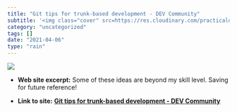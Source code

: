 ```yaml
---
title: "Git tips for trunk-based development - DEV Community"
subtitle: '<img class="cover" src=https://res.cloudinary.com/practicaldev/image/fetch/s--rvjEivRn--/c_imagga_sc...'
category: "uncategorized"
tags: []
date: "2021-04-06"
type: "rain"
---
```

<img class="cover" src=https://res.cloudinary.com/practicaldev/image/fetch/s--rvjEivRn--/c_imagga_scale,f_auto,fl_progressive,h_500,q_auto,w_1000/https://thepracticaldev.s3.amazonaws.com/i/u72ds137p52pds6ibckk.jpg>



* **Web site excerpt:** Some of these ideas are beyond my skill level. Saving for future reference!

* **Link to site:** **[Git tips for trunk-based development - DEV Community](https://dev.to/alediaferia/git-tips-for-trunk-based-development-1i1g)**
